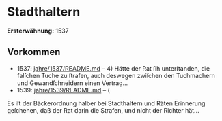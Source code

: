 # Stadthaltern

**Ersterwähnung:** 1537

## Vorkommen
- 1537: [jahre/1537/README.md](../jahre/1537/README.md) – 4) Hätte der Rat ſih unterſtanden, die falſchen Tuche
zu ſtrafen, auch deswegen zwiſchen den Tuchmachern und
Gewandſchneidern einen Vertrag...
- 1539: [jahre/1539/README.md](../jahre/1539/README.md) – (

Es iſt der Bäckerordnung halber bei Stadthaltern und
Räten Erinnerung geſchehen, daß der Rat darin die Strafen,
und nicht der Richter hät...
